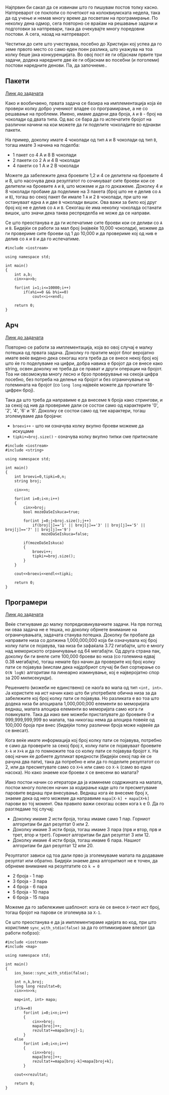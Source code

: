 Најпрвин би сакал да се извинам што го пишувам постов толку касно. Натпреварот се поклопи со почетокот на колоквиумската недела, така да од учење и немав многу време да посветам на програмирање. По неколку дена одмор, сега повторно се враќам на решавање задачи и подготовки за натпревари, така да очекувајте многу поредовни постови. А сега, назад на натпреварот.

Честитки до сите што учествуваа, посебно до Христијан кој успеа да го земе првото место со само еден поен разлика, што укажува на тоа колку беше јака конкуренцијата. Во овој пост ќе ги објаснам првите три задачи, додека наредните две ќе ги објаснам во посебни (и поголеми) постови наредните денови. Па, да започнеме..

## Пакети

[Линк до задачата](http://mendo.mk/Task.do?id=543)

Како и вообичаено, првата задача се базира на имплементација која ќе провери колку добро ученикот владее со програмирање, а не со решавање на проблеми. Имено, имаме дадени два броја, `A` и `B` - број на чоколади од двата типа. Од вас се бара да го испечатите бројот на различни начини на кои можете да ги поделите чоколадите во еднакви пакети.

На пример, доколку имате 4 чоколади од тип `A` и 8 чоколади од тип `B`, тогаш имате 3 начина на поделба:
 * 1 пакет со 4 A и 8 B чоколади
 * 2 пакети со 2 A и 4 B чоколади
 * 4 пакети со 1 A и 2 B чоколади

Можете да забележите дека броевите 1,2 и 4 се делители на броевите 4 и 8, што насочува дека резултатот го сочинуваат сите броеви кои се делители на броевите `A` и `B`, што можеме и да го докажеме. Доколку 4 и 8 чоколади пробаме да поделиме на 3 пакета (број што не е делив со `A` и `B`), тогаш во секој пакет би имале 1 `A` и 2 `B` чоколади, при што ни остануваат една `A` и две `B` чоколади вишок. Ова важи за било кој друг број кој не е делив со `A` и `B`. Секогаш ќе има неколку чоколада останати вишок, што значи дека таква респределба не може да се направи.

Се што преостанува е да ги испечатиме сите броеви кои се деливи со `A` и `B`. Бидејќи се работи за мал број (највеќе 10,000 чоколади), можеме да ги провериме сите броеви од 1 до 10,000 и да провериме кој од нив е делив со `A` и `B` и да го испечатиме.

```
#include <iostream>

using namespace std;

int main()
{
    int a,b;
    cin>>a>>b;

    for(int i=1;i<=10000;i++)
        if(a%i==0 && b%i==0)
            cout<<i<<endl;

    return 0;
}
```

## Арч

[Линк до задачата](http://mendo.mk/Task.do?id=541)

Повторно се работи за имплементација, која во овој случај е малку потешка од првата задача. Доколку го пратите мојот блог веројатно имате веќе видено дека секогаш кога треба да се внесе некој број кој што ќе го поделуваме на цифри, добра навика е бројот да се внесе како string, освен доколку не треба да се прават и други операции на бројот. Тоа ни овозможува многу лесно и брзо проверување на секоја цифра посебно, без потреба на делење на бројот и без ограничување на големината на бројот (со `long long` највеќе можете да прочитате 18-цифрен број).

Така да што треба да направиме е да внесеме `N` броја како стрингови, и за секој од нив да провериме дали се состои само од карактерите '0', '2', '4', '6' и '8'. Доколку се состои само од тие карактери, тогаш зголемуваме два бројачи:
 * `broevi++` - што ни означува колку вкупно броеви можеме да искуцаме
 * `tipki+=broj.size()` - означува колку вкупно типки сме притиснале

```
#include <iostream>
#include <string>

using namespace std;

int main()
{
    int broevi=0,tipki=0,n;
    string broj;

    cin>>n;

    for(int i=0;i<n;i++) 
    { 
        cin>>broj;
        bool mozeDaSeIskuca=true;

        for(int j=0;j<broj.size();j++)
            if(broj[j]=='1' || broj[j]=='3' || broj[j]=='5' || broj[j]=='7' || broj[j]=='9')
                mozeDaSeIskuca=false;

        if(mozeDaSeIskuca)
        {
            broevi++;
            tipki+=broj.size();
        }
    }

    cout<<broevi<<endl<<tipki;

    return 0;
}
```

## Програмери

[Линк до задачата](http://mendo.mk/Task.do?id=544)

Веќе стигнуваме до малку попредизвикувачките задачи. На прв поглед ни оваа задача не е тешка, но доколку обрнете внимание на ограничувањата, задачата станува потешка. Доколку би пробале да направите низа со должина 1,000,000,000 која би означувала кој број колку пати се појавува, таа низа би зафаќала 3.72 гигабајти, што е многу над мемориското ограничување од 64 мегабајти. Од друга страна пак, доколку би ги внеле сите 100,000 броеви во низа (со големина едвај 0.38 мегабајти), тогаш немате брз начин да проверите кој број колку пати се појавува (мислам дека најдобриот случај би бил сортирање со `O(N logN)` алгоритам па линеарно изминување, кој е најверојатно спор за 200 милисекунди).

Решението (можеби не единствено) се наоѓа во мапа од тип `<int, int>`. Ја користите на ист начин како што би употребиле обична низа за да забележите кој број колку пати се појавува. Но разликата е во тоа што додека низа би алоцирала 1,000,000,000 елементи во меморијата веднаш, мапата алоцира елементи во меморијата само кога ги повикувате. Така да иако вие можеби пристапувате до броевите 0 и 999,999,999,999 во мапата, таа никогаш нема да алоцира повеќе од 100,000 броја при внес (бидејќи толку различни броја може највеќе да се внесат).

Кога веќе имате информација кој број колку пати се појавува, потребно е само да проверите за секој број `X`, колку пати се појавуваат броевите `X-k` и `X+k` и да го помножите тоа со колку пати се појавува бројот `X`. На овој начин ќе добиете дупликат вредности (бидејќи секој пар ќе се рачуна два пати), така да потребно е или да го поделите резултатот со 2, или да пресметувате само со `X+k` или само со `X-k` (само во една насока). Но како знаеме кои броеви `X` се внесени во мапата?

Иако постои начин со итератори да ја изминеме содржината на мапата, постои многу полесен начин за кодирање каде што ги пресметуваме паровите веднаш при внесување. Веднаш кога ќе внесеме број `X`, знаеме дека од него можеме да направиме `mapa[X-k] + mapa[X+k]` парови во тој момент. Ова правило важи секогаш освен кога `k` е 0. Да го разгледаме тој случај:

 * Доколку имаме 2 исти броја, тогаш имаме само 1 пар. Горниот алгоритам би дал резултат 0 или 2.
 * Доколку имаме 3 исти броја, тогаш имаме 3 пара (прв и втор, прв и трет, втор и трет). Горниот алгоритам би дал резултат 3 или 12.
 * Доколку имаме 4 исти броја, тогаш имаме 6 пара. Нашиот алгоритам би дал резултат 12 или 20.

Резултатот зависи од тоа дали прво ја зголемуваме мапата па додаваме резултат или обратно. Бидејќи знаеме дека алгоритмот не е точен, да обрнеме внимание на резултатите со `k = 0`

 * 2 броја - 1 пар
 * 3 броја - 3 пара
 * 4 броја - 6 пара
 * 5 броја - 10 пара
 * 6 броја - 15 пара

Можеме да го забележиме шаблонот: кога ќе се внесе `X`-тиот ист број, тогаш бројот на парови се зголемува за `X-1`.

Се што преостанува е да ја имплементираме идејата во код, при што користиме `sync_with_stdio(false)` за да го оптимизираме влезот (да работи побрзо):

```
#include <iostream>
#include <map>

using namespace std;

int main()
{
    ios_base::sync_with_stdio(false);

    int n,k,broj;
    long long rezultat=0;
    cin>>n>>k;

    map<int, int> mapa;

    if(k==0)
        for(int i=0;i<n;i++)
        {
            cin>>broj;
            mapa[broj]++;
            rezultat+=mapa[broj]-1;
        }
    else
        for(int i=0;i<n;i++)
        {
            cin>>broj;
            mapa[broj]++;
            rezultat+=mapa[broj-k]+mapa[broj+k];
        }
    
    cout<<rezultat;
    
    return 0;
}
```
